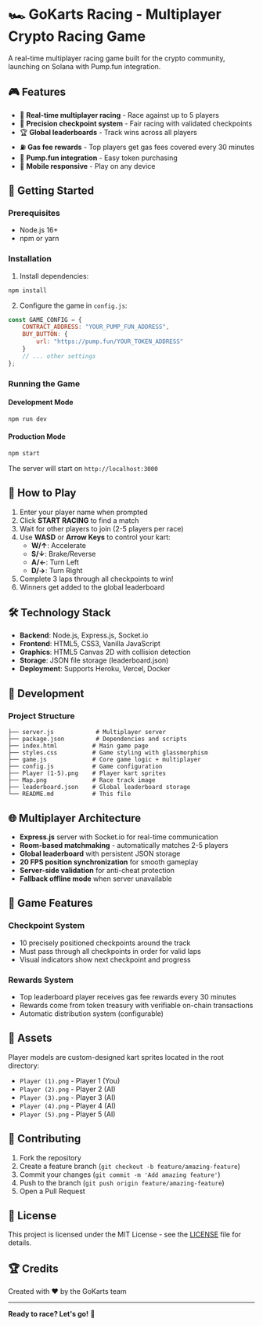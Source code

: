 # 🏎️ GoKarts Racing - Multiplayer Crypto Racing Game

A real-time multiplayer racing game built for the crypto community, launching on Solana with Pump.fun integration.

## 🎮 Features

- 🏁 **Real-time multiplayer racing** - Race against up to 5 players
- 🎯 **Precision checkpoint system** - Fair racing with validated checkpoints  
- 🏆 **Global leaderboards** - Track wins across all players
- ⛽ **Gas fee rewards** - Top players get gas fees covered every 30 minutes
- 💎 **Pump.fun integration** - Easy token purchasing
- 📱 **Mobile responsive** - Play on any device

## 🚀 Getting Started

### Prerequisites

- Node.js 16+ 
- npm or yarn

### Installation

1. Install dependencies:
```bash
npm install
```

2. Configure the game in `config.js`:
```javascript
const GAME_CONFIG = {
    CONTRACT_ADDRESS: "YOUR_PUMP_FUN_ADDRESS",
    BUY_BUTTON: {
        url: "https://pump.fun/YOUR_TOKEN_ADDRESS"
    }
    // ... other settings
};
```

### Running the Game

#### Development Mode
```bash
npm run dev
```

#### Production Mode
```bash
npm start
```

The server will start on `http://localhost:3000`

## 🏁 How to Play

1. Enter your player name when prompted
2. Click **START RACING** to find a match
3. Wait for other players to join (2-5 players per race)
4. Use **WASD** or **Arrow Keys** to control your kart:
   - **W/↑**: Accelerate
   - **S/↓**: Brake/Reverse
   - **A/←**: Turn Left
   - **D/→**: Turn Right
5. Complete 3 laps through all checkpoints to win!
6. Winners get added to the global leaderboard

## 🛠️ Technology Stack

- **Backend**: Node.js, Express.js, Socket.io
- **Frontend**: HTML5, CSS3, Vanilla JavaScript
- **Graphics**: HTML5 Canvas 2D with collision detection
- **Storage**: JSON file storage (leaderboard.json)
- **Deployment**: Supports Heroku, Vercel, Docker

## 🔧 Development

### Project Structure
```
├── server.js            # Multiplayer server
├── package.json         # Dependencies and scripts
├── index.html          # Main game page
├── styles.css          # Game styling with glassmorphism
├── game.js             # Core game logic + multiplayer
├── config.js           # Game configuration
├── Player (1-5).png    # Player kart sprites
├── Map.png             # Race track image
├── leaderboard.json    # Global leaderboard storage
└── README.md           # This file
```

## 🌐 Multiplayer Architecture

- **Express.js** server with Socket.io for real-time communication
- **Room-based matchmaking** - automatically matches 2-5 players
- **Global leaderboard** with persistent JSON storage
- **20 FPS position synchronization** for smooth gameplay
- **Server-side validation** for anti-cheat protection
- **Fallback offline mode** when server unavailable

## 🎯 Game Features

### Checkpoint System
- 10 precisely positioned checkpoints around the track
- Must pass through all checkpoints in order for valid laps
- Visual indicators show next checkpoint and progress

### Rewards System  
- Top leaderboard player receives gas fee rewards every 30 minutes
- Rewards come from token treasury with verifiable on-chain transactions
- Automatic distribution system (configurable)

## 🎨 Assets

Player models are custom-designed kart sprites located in the root directory:
- `Player (1).png` - Player 1 (You)
- `Player (2).png` - Player 2 (AI)
- `Player (3).png` - Player 3 (AI)
- `Player (4).png` - Player 4 (AI)
- `Player (5).png` - Player 5 (AI)

## 🤝 Contributing

1. Fork the repository
2. Create a feature branch (`git checkout -b feature/amazing-feature`)
3. Commit your changes (`git commit -m 'Add amazing feature'`)
4. Push to the branch (`git push origin feature/amazing-feature`)
5. Open a Pull Request

## 📝 License

This project is licensed under the MIT License - see the [LICENSE](LICENSE) file for details.

## 🏆 Credits

Created with ❤️ by the GoKarts team

---

**Ready to race? Let's go!** 🏁
